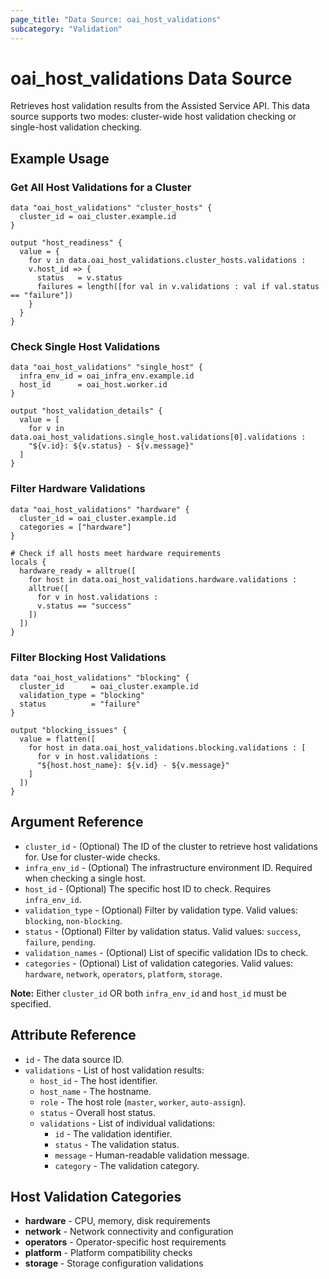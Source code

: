 ```yaml
---
page_title: "Data Source: oai_host_validations"
subcategory: "Validation"
---
```


# oai_host_validations Data Source

Retrieves host validation results from the Assisted Service API. This data source supports two modes: cluster-wide host validation checking or single-host validation checking.

## Example Usage

### Get All Host Validations for a Cluster

```hcl
data "oai_host_validations" "cluster_hosts" {
  cluster_id = oai_cluster.example.id
}

output "host_readiness" {
  value = {
    for v in data.oai_host_validations.cluster_hosts.validations :
    v.host_id => {
      status   = v.status
      failures = length([for val in v.validations : val if val.status == "failure"])
    }
  }
}
```

### Check Single Host Validations

```hcl
data "oai_host_validations" "single_host" {
  infra_env_id = oai_infra_env.example.id
  host_id      = oai_host.worker.id
}

output "host_validation_details" {
  value = [
    for v in data.oai_host_validations.single_host.validations[0].validations :
    "${v.id}: ${v.status} - ${v.message}"
  ]
}
```

### Filter Hardware Validations

```hcl
data "oai_host_validations" "hardware" {
  cluster_id = oai_cluster.example.id
  categories = ["hardware"]
}

# Check if all hosts meet hardware requirements
locals {
  hardware_ready = alltrue([
    for host in data.oai_host_validations.hardware.validations :
    alltrue([
      for v in host.validations :
      v.status == "success"
    ])
  ])
}
```

### Filter Blocking Host Validations

```hcl
data "oai_host_validations" "blocking" {
  cluster_id      = oai_cluster.example.id
  validation_type = "blocking"
  status          = "failure"
}

output "blocking_issues" {
  value = flatten([
    for host in data.oai_host_validations.blocking.validations : [
      for v in host.validations :
      "${host.host_name}: ${v.id} - ${v.message}"
    ]
  ])
}
```

## Argument Reference

* `cluster_id` - (Optional) The ID of the cluster to retrieve host validations for. Use for cluster-wide checks.
* `infra_env_id` - (Optional) The infrastructure environment ID. Required when checking a single host.
* `host_id` - (Optional) The specific host ID to check. Requires `infra_env_id`.
* `validation_type` - (Optional) Filter by validation type. Valid values: `blocking`, `non-blocking`.
* `status` - (Optional) Filter by validation status. Valid values: `success`, `failure`, `pending`.
* `validation_names` - (Optional) List of specific validation IDs to check.
* `categories` - (Optional) List of validation categories. Valid values: `hardware`, `network`, `operators`, `platform`, `storage`.

**Note:** Either `cluster_id` OR both `infra_env_id` and `host_id` must be specified.

## Attribute Reference

* `id` - The data source ID.
* `validations` - List of host validation results:
  * `host_id` - The host identifier.
  * `host_name` - The hostname.
  * `role` - The host role (`master`, `worker`, `auto-assign`).
  * `status` - Overall host status.
  * `validations` - List of individual validations:
    * `id` - The validation identifier.
    * `status` - The validation status.
    * `message` - Human-readable validation message.
    * `category` - The validation category.

## Host Validation Categories

* **hardware** - CPU, memory, disk requirements
* **network** - Network connectivity and configuration
* **operators** - Operator-specific host requirements
* **platform** - Platform compatibility checks
* **storage** - Storage configuration validations